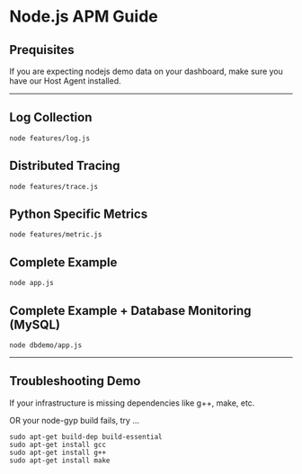# Node.js APM Guide

## Prequisites

If you are expecting nodejs demo data on your dashboard, make sure you have our Host Agent installed.

---------------------

## Log Collection
```
node features/log.js
```

## Distributed Tracing
```
node features/trace.js
```

## Python Specific Metrics
```
node features/metric.js
```

## Complete Example
```
node app.js
```

## Complete Example + Database Monitoring (MySQL)
```
node dbdemo/app.js
```

---------------------------------

## Troubleshooting Demo
If your infrastructure is missing dependencies like g++, make, etc.

OR your node-gyp build fails, try ...
```
sudo apt-get build-dep build-essential
sudo apt-get install gcc
sudo apt-get install g++
sudo apt-get install make
```
